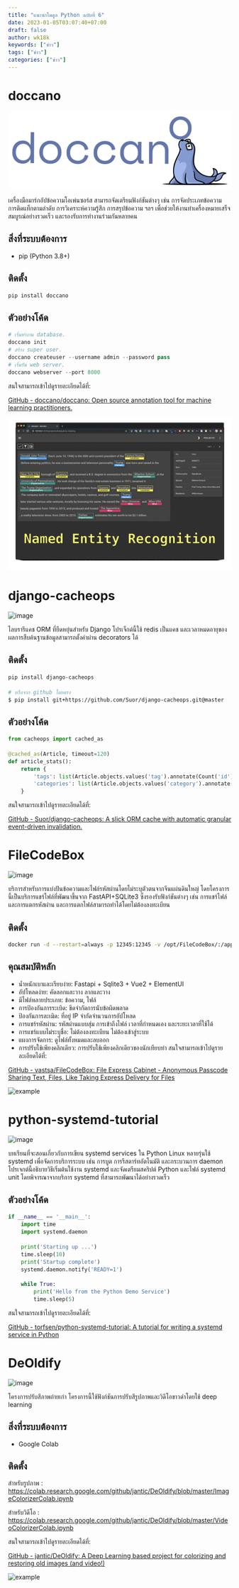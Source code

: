 ```yaml
---
title: "แนะนำโมดูล Python ฉบับที่ 6"
date: 2023-01-05T03:07:40+07:00
draft: false
author: wk18k
keywords: ["ข่าว"]
tags: ["ข่าว"]
categories: ["ข่าว"]
---
```


# doccano

![image](https://raw.githubusercontent.com/doccano/doccano/master/docs/images/logo/doccano.png)

เครื่องมือมาร์กอัปข้อความโอเพ่นซอร์ส สามารถจัดเตรียมฟังก์ชันต่างๆ เช่น การจัดประเภทข้อความ การติดแท็กตามลำดับ การวิเคราะห์ความรู้สึก การสรุปข้อความ ฯลฯ เพื่อช่วยให้งานทำเครื่องหมายเสร็จสมบูรณ์อย่างรวดเร็ว และรองรับการทำงานร่วมกันหลายคน

## สิ่งที่ระบบต้องการ

- pip (Python 3.8+)

## ติดตั้ง

```bash
pip install doccano
```

## ตัวอย่างโค้ด

```python
# เริ่มทำงาน database.
doccano init
# สร้าง super user.
doccano createuser --username admin --password pass
# เริ่มรัน web server.
doccano webserver --port 8000
```

สนใจสามารถเข้าไปดูรายละเอียดได้ที่:

[GitHub - doccano/doccano: Open source annotation tool for machine learning practitioners.](https://github.com/doccano/doccano)

![example](https://raw.githubusercontent.com/doccano/doccano/master/docs/images/demo/demo.gif)

# django-cacheops

![image](https://opengraph.githubassets.com/021c7b419038a1aaf6d9340e62b1419da7d41e58061a1c017da2127a308dfd1c/Suor/django-cacheops)

ไลบรารีแคช ORM ที่ยืดหยุ่นสำหรับ Django โปรเจ็กต์นี้ใช้ redis เป็นแคช และเวลาหมดอายุของผลการสืบค้นฐานข้อมูลสามารถตั้งค่าผ่าน decorators ได้

## ติดตั้ง

```bash
pip install django-cacheops

# หรือจาก github โดยตรง
$ pip install git+https://github.com/Suor/django-cacheops.git@master
```

## ตัวอย่างโค้ด

```python
from cacheops import cached_as

@cached_as(Article, timeout=120)
def article_stats():
    return {
        'tags': list(Article.objects.values('tag').annotate(Count('id')))
        'categories': list(Article.objects.values('category').annotate(Count('id')))
    }
```

สนใจสามารถเข้าไปดูรายละเอียดได้ที่:

[GitHub - Suor/django-cacheops: A slick ORM cache with automatic granular event-driven invalidation.](https://github.com/Suor/django-cacheops)

# FileCodeBox

![image](https://img.hellogithub.com/i/IP0uhE5a7TBi2xY_1672052069.png)

บริการสำหรับการแบ่งปันข้อความและไฟล์รหัสผ่านโดยไม่ระบุตัวตนจากจีนแผ่นดินใหญ่ โดยโครงการนี้เป็นบริการแชร์ไฟล์ที่พัฒนาขึ้นจาก FastAPI+SQLite3 ซึ่งรองรับฟังก์ชันต่างๆ เช่น การแชร์ไฟล์และการแตกรหัสผ่าน และการแตกไฟล์สามารถทำได้โดยไม่ต้องลงทะเบียน

## ติดตั้ง

```bash
docker run -d --restart=always -p 12345:12345 -v /opt/FileCodeBox/:/app/data --name filecodebox lanol/filecodebox:latest
```

## คุณสมบัติหลัก

- น้ำหนักเบาและเรียบง่าย: Fastapi + Sqlite3 + Vue2 + ElementUI
- อัปโหลดง่าย: คัดลอกและวาง ลากและวาง
- มีไฟล์หลายประเภท: ข้อความ, ไฟล์
- การป้องกันการระเบิด: ขีดจำกัดการนับข้อผิดพลาด
- ป้องกันการละเมิด: ที่อยู่ IP จำกัดจำนวนการอัปโหลด
- การแชร์รหัสผ่าน: รหัสผ่านแบบสุ่ม การเข้าถึงไฟล์ เวลาที่กำหนดเอง และระยะเวลาที่ใช้ได้
- การแชร์แบบไม่ระบุชื่อ: ไม่ต้องลงทะเบียน ไม่ต้องเข้าสู่ระบบ
- แผงการจัดการ: ดูไฟล์ทั้งหมดและลบออก
- การปรับใช้เพียงคลิกเดียว: การปรับใช้เพียงคลิกเดียวของนักเทียบท่า
  สนใจสามารถเข้าไปดูรายละเอียดได้ที่:

[GitHub - vastsa/FileCodeBox: File Express Cabinet - Anonymous Passcode Sharing Text, Files, Like Taking Express Delivery for Files](https://github.com/vastsa/FileCodeBox/blob/master/readme_en.md)

![example](https://raw.githubusercontent.com/vastsa/FileCodeBox/master/images/img_4.png)

# python-systemd-tutorial

![image](https://opengraph.githubassets.com/a2b060105d29b44bef5af089bac827c5d33181aa169cc1e5a0f4b63deffaf1f6/torfsen/python-systemd-tutorial)

บทเรียนที่จะสอนเกี่ยวกับการเขียน systemd services ใน Python Linux หลายรุ่นใช้ systemd เพื่อจัดการบริการระบบ เช่น การบูต การรีสตาร์ทอัตโนมัติ และกระบวนการ daemon โปรเจกต์นี้อธิบายวิธีเริ่มต้นใช้งาน systemd และจัดเตรียมสคริปต์ Python และไฟล์ systemd unit โดยพิจารณาจากบริการ systemd ที่สามารถพัฒนาได้อย่างรวดเร็ว

## ตัวอย่างโค้ด

```python
if __name__ == '__main__':
    import time
    import systemd.daemon

    print('Starting up ...')
    time.sleep(10)
    print('Startup complete')
    systemd.daemon.notify('READY=1')

    while True:
        print('Hello from the Python Demo Service')
        time.sleep(5)
```

สนใจสามารถเข้าไปดูรายละเอียดได้ที่:

[GitHub - torfsen/python-systemd-tutorial: A tutorial for writing a systemd service in Python](https://github.com/torfsen/python-systemd-tutorial)

# DeOldify

![image](https://img.hellogithub.com/i/hITWjNrzaZHA2u6_1672066427.jpg)

โครงการปรับสีภาพถ่ายเก่า โครงการนี้ใช้ฟังก์ชันการปรับสีรูปภาพและวิดีโอขาวดำโดยใช้ deep learning

## สิ่งที่ระบบต้องการ

- Google Colab

## ติดตั้ง

สำหรับรูปภาพ : https://colab.research.google.com/github/jantic/DeOldify/blob/master/ImageColorizerColab.ipynb

สำหรับวิดีโอ : https://colab.research.google.com/github/jantic/DeOldify/blob/master/VideoColorizerColab.ipynb

สนใจสามารถเข้าไปดูรายละเอียดได้ที่:

[GitHub - jantic/DeOldify: A Deep Learning based project for colorizing and restoring old images (and video!)](https://github.com/jantic/DeOldify)

![example](https://camo.githubusercontent.com/bb3f17c25e08fefc5080851f25b13e4a37f5e364fdc9a4b24fc27bf6a38f3efd/68747470733a2f2f7468756d62732e6766796361742e636f6d2f46616d696c6961724a7562696c616e744173702d73697a655f726573747269637465642e676966)
